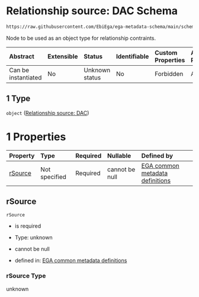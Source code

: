 # Relationship source: DAC Schema

```txt
https://raw.githubusercontent.com/EbiEga/ega-metadata-schema/main/schemas/EGA.policy.json#/properties/policyRelationships/items/allOf/1/anyOf/0/allOf/1/anyOf/1
```

Node to be used as an object type for relationship contraints.

| Abstract            | Extensible | Status         | Identifiable | Custom Properties | Additional Properties | Access Restrictions | Defined In                                                                   |
| :------------------ | :--------- | :------------- | :----------- | :---------------- | :-------------------- | :------------------ | :--------------------------------------------------------------------------- |
| Can be instantiated | No         | Unknown status | No           | Forbidden         | Allowed               | none                | [EGA.policy.json\*](../../../schemas/EGA.policy.json "open original schema") |

## 1 Type

`object` ([Relationship source: DAC](ega-4-defs-relationship-source-dac.md))

# 1 Properties

| Property            | Type          | Required | Nullable       | Defined by                                                                                                                                                                                                                               |
| :------------------ | :------------ | :------- | :------------- | :--------------------------------------------------------------------------------------------------------------------------------------------------------------------------------------------------------------------------------------- |
| [rSource](#rsource) | Not specified | Required | cannot be null | [EGA common metadata definitions](ega-4-defs-relationship-source-dac-properties-rsource.md "https://raw.githubusercontent.com/EbiEga/ega-metadata-schema/main/schemas/EGA.common-definitions.json#/$defs/rSourceDAC/properties/rSource") |

## rSource



`rSource`

*   is required

*   Type: unknown

*   cannot be null

*   defined in: [EGA common metadata definitions](ega-4-defs-relationship-source-dac-properties-rsource.md "https://raw.githubusercontent.com/EbiEga/ega-metadata-schema/main/schemas/EGA.common-definitions.json#/$defs/rSourceDAC/properties/rSource")

### rSource Type

unknown
